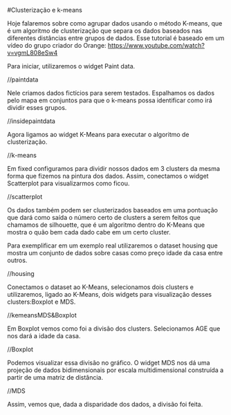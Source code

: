 #Clusterização e k-means

Hoje falaremos sobre como agrupar dados usando o método K-means, que é um algoritmo de clusterização que separa os dados baseados nas diferentes distâncias entre grupos de dados. Esse tutorial é baseado em um vídeo do grupo criador do Orange: https://www.youtube.com/watch?v=vgmL808eSw4

Para iniciar, utilizaremos o widget Paint data.

//paintdata

Nele criamos dados fictícios para serem testados. Espalhamos os dados pelo mapa em conjuntos para que o k-means possa identificar como irá dividir esses grupos.

//insidepaintdata

Agora ligamos ao widget K-Means para executar o algoritmo de clusterização.

//k-means

Em fixed configuramos para dividir nossos dados em 3 clusters da mesma forma que fizemos na pintura dos dados.
Assim, conectamos o widget Scatterplot para visualizarmos como ficou.

//scatterplot

Os dados também podem ser clusterizados baseados em uma pontuação que dará como saída o número certo de clusters a serem feitos que chamamos de silhouette, que é um algoritmo dentro do K-Means que mostra o quão bem cada dado cabe em um certo cluster.

Para exemplificar em um exemplo real utilizaremos o dataset housing que mostra um conjunto de dados sobre casas como preço idade da casa entre outros.

//housing

Conectamos o dataset ao K-Means, selecionamos dois clusters e utilizaremos, ligado ao K-Means, dois widgets para visualização desses clusters:Boxplot e MDS.

//kemeansMDS&Boxplot

Em Boxplot vemos como foi a divisão dos clusters. Selecionamos AGE que nos dará a idade da casa.

//Boxplot

Podemos visualizar essa divisão no gráfico. O widget MDS nos dá uma projeção de dados bidimensionais por escala multidimensional construída a partir de uma matriz de distância.

//MDS

Assim, vemos que, dada a disparidade dos dados, a divisão foi feita.
